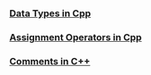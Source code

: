 
### [Data Types in Cpp](/Datatypes-cpp.md)
### [Assignment Operators in Cpp](/Assignment_Operators.md)
### [Comments in C++](Comments-in-Cpp.md)
